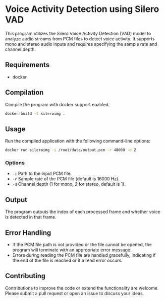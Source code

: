 
# Voice Activity Detection using Silero VAD

This program utilizes the Silero Voice Activity Detection (VAD) model to analyze audio streams from PCM files to detect voice activity. It supports mono and stereo audio inputs and requires specifying the sample rate and channel depth.

## Requirements

- docker

## Compilation

Compile the program with docker support enabled. 

```bash
docker build -t sileroimg .
```

## Usage

Run the compiled application with the following command-line options:

```bash
docker run sileroimg -i /root/data/output.pcm -r 48000 -d 2
```

### Options

- `-i` Path to the input PCM file.
- `-r` Sample rate of the PCM file (default is 16000 Hz).
- `-d` Channel depth (1 for mono, 2 for stereo, default is 1).


## Output

The program outputs the index of each processed frame and whether voice is detected in that frame.

## Error Handling

- If the PCM file path is not provided or the file cannot be opened, the program will terminate with an appropriate error message.
- Errors during reading the PCM file are handled gracefully, indicating if the end of the file is reached or if a read error occurs.

## Contributing

Contributions to improve the code or extend the functionality are welcome. Please submit a pull request or open an issue to discuss your ideas.
